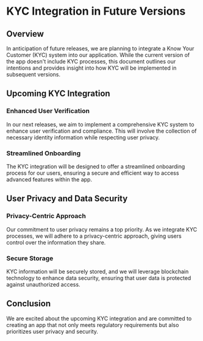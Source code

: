 # KYC Integration in Future Versions

## Overview

In anticipation of future releases, we are planning to integrate a Know Your Customer (KYC) system into our application. While the current version of the app doesn't include KYC processes, this document outlines our intentions and provides insight into how KYC will be implemented in subsequent versions.

## Upcoming KYC Integration

### Enhanced User Verification

In our next releases, we aim to implement a comprehensive KYC system to enhance user verification and compliance. This will involve the collection of necessary identity information while respecting user privacy.

### Streamlined Onboarding

The KYC integration will be designed to offer a streamlined onboarding process for our users, ensuring a secure and efficient way to access advanced features within the app.

## User Privacy and Data Security

### Privacy-Centric Approach

Our commitment to user privacy remains a top priority. As we integrate KYC processes, we will adhere to a privacy-centric approach, giving users control over the information they share.

### Secure Storage

KYC information will be securely stored, and we will leverage blockchain technology to enhance data security, ensuring that user data is protected against unauthorized access.




## Conclusion

We are excited about the upcoming KYC integration and are committed to creating an app that not only meets regulatory requirements but also prioritizes user privacy and security. 
